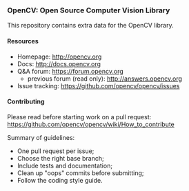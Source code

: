 ### OpenCV: Open Source Computer Vision Library

This repository contains extra data for the OpenCV library.

#### Resources
* Homepage: http://opencv.org
* Docs: http://docs.opencv.org
* Q&A forum: https://forum.opencv.org
  * previous forum (read only): http://answers.opencv.org
* Issue tracking: https://github.com/opencv/opencv/issues

#### Contributing

Please read before starting work on a pull request: https://github.com/opencv/opencv/wiki/How_to_contribute

Summary of guidelines:

* One pull request per issue;
* Choose the right base branch;
* Include tests and documentation;
* Clean up "oops" commits before submitting;
* Follow the coding style guide.
